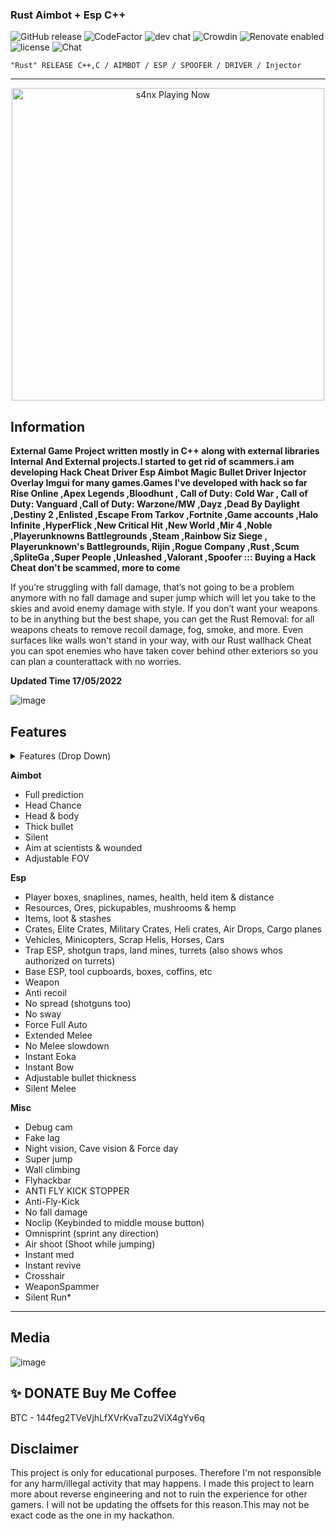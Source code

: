 ###  Rust Aimbot + Esp C++ 
![GitHub release](https://img.shields.io/github/release/ppy/osu.svg)
![CodeFactor](https://www.codefactor.io/repository/github/ppy/osu/badge)
![dev chat](https://discordapp.com/api/guilds/188630481301012481/widget.png?style=shield)
![Crowdin](https://d322cqt584bo4o.cloudfront.net/osu-web/localized.svg)
![Renovate enabled](https://img.shields.io/badge/renovate-enabled-brightgreen.svg)
![license](https://img.shields.io/github/license/mashape/apistatus.svg)
![Chat](https://badges.gitter.im/awesome-twitter-bots/Lobby.svg)

```sh-session
"Rust" RELEASE C++,C / AIMBOT / ESP / SPOOFER / DRIVER / Injector
```
***
<p align="center">
   <img src="https://readme-spotify-status-rho.vercel.app/api/run-spotify-status.py" alt="s4nx Playing Now" width="500" />
<p align="center">

## Information
**External Game Project written mostly in C++ along with external libraries Internal And External projects.I started to get rid of scammers.i am developing Hack Cheat Driver Esp Aimbot Magic Bullet Driver Injector Overlay Imgui for many games.Games I've developed with hack so far Rise Online ,Apex Legends ,Bloodhunt , Call of Duty: Cold War , Call of Duty: Vanguard ,Call of Duty: Warzone/MW ,Dayz ,Dead By Daylight ,Destiny 2 ,Enlisted ,Escape From Tarkov ,Fortnite ,Game accounts ,Halo Infinite ,HyperFlick ,New Critical Hit ,New World ,Mir 4 ,Noble ,Playerunknowns Battlegrounds ,Steam ,Rainbow Siz Siege , Playerunknown's Battlegrounds, Rijin ,Rogue Company ,Rust ,Scum ,SpliteGa ,Super People ,Unleashed ,Valorant ,Spoofer ::: Buying a Hack Cheat don't be scammed, more to come**

If you’re struggling with fall damage, that’s not going to be a problem anymore with no fall damage and super jump which will let you take to the skies and avoid enemy damage with style. If you don’t want your weapons to be in anything but the best shape, you can get the Rust Removal: for all weapons cheats to remove recoil damage, fog, smoke, and more. Even surfaces like walls won't stand in your way, with our Rust wallhack Cheat you can spot enemies who have taken cover behind other exteriors so you can plan a counterattack with no worries.

**Updated Time 17/05/2022**


![image](https://user-images.githubusercontent.com/105746452/169112812-c07c5129-6b45-4ee2-b758-b65112975303.png)
## Features
<details>
<summary>Features (Drop Down)</summary>
  
* **AIMBOT**
  
* **ESP**
  
* **SPOOFER** 

* **DRIVER**

*  **INJECTOR**
  </details>

**Aimbot**
   
* Full prediction
* Head Chance
* Head & body
* Thick bullet
* Silent
* Aim at scientists & wounded
* Adjustable FOV
   
**Esp**
   
* Player boxes, snaplines, names, health, held item & distance
* Resources, Ores, pickupables, mushrooms & hemp
* Items, loot & stashes
* Crates, Elite Crates, Military Crates, Heli crates, Air Drops, Cargo planes
* Vehicles, Minicopters, Scrap Helis, Horses, Cars
* Trap ESP, shotgun traps, land mines, turrets (also shows whos authorized on turrets)
* Base ESP, tool cupboards, boxes, coffins, etc
* Weapon
* Anti recoil
* No spread (shotguns too)
* No sway
* Force Full Auto
* Extended Melee
* No Melee slowdown
* Instant Eoka
* Instant Bow
* Adjustable bullet thickness
* Silent Melee
   
**Misc**
   
* Debug cam
* Fake lag
* Night vision, Cave vision & Force day
* Super jump
* Wall climbing
* Flyhackbar
* ANTI FLY KICK STOPPER
* Anti-Fly-Kick
* No fall damage
* Noclip (Keybinded to middle mouse button)
* Omnisprint (sprint any direction)
* Air shoot (Shoot while jumping)
* Instant med
* Instant revive
* Crosshair
* WeaponSpammer
* Silent Run* 
***

## Media 
![image](https://user-images.githubusercontent.com/105746452/169112723-83894aaa-f9e5-4265-9552-ac99a514af37.png)


## ✨ DONATE Buy Me Coffee

BTC - 144feg2TVeVjhLfXVrKvaTzu2ViX4gYv6q


## Disclaimer
This project is only for educational purposes. Therefore I'm not responsible for any harm/illegal activity that may happens. I made this project to learn more about reverse engineering and not to ruin the experience for other gamers. I will not be updating the offsets for this reason.This may not be exact code as the one in my hackathon.
